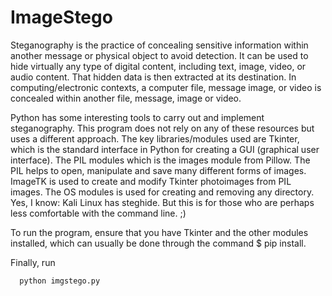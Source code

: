 # ImageStego

 Steganography is the practice of concealing sensitive information within another message or physical object to avoid detection. It can be used to hide virtually any type of digital content, including text, image, video, or audio content. That hidden data is then extracted at its destination. In computing/electronic contexts, a computer file, message image, or video is concealed within another file, message, image or video. 

Python has some interesting tools to carry out and implement steganography. This program does not rely on any of these resources but uses a different approach. The key libraries/modules used are Tkinter, which is the standard interface in Python for creating a GUI (graphical user interface). The PIL modules which is the images module from Pillow. The PIL helps to open, manipulate and save many different forms of images. ImageTK is used to create and modify Tkinter photoimages from PIL images. The OS modules is used for creating and removing any directory. Yes, I know: Kali Linux has steghide. But this is for those who are perhaps less comfortable with the command line. ;)

To run the program, ensure that you have Tkinter and the other modules installed, which can usually be done through the command $ pip install. 

Finally, run 

```bash
  python imgstego.py  
 ```

